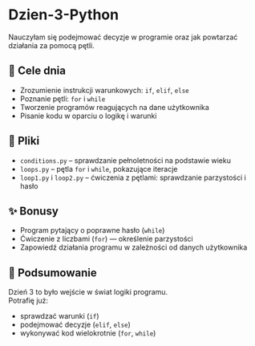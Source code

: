 # Dzien-3-Python

Nauczyłam się podejmować decyzje w programie oraz jak powtarzać działania za pomocą pętli.

## 🎯 Cele dnia

- Zrozumienie instrukcji warunkowych: `if`, `elif`, `else`
- Poznanie pętli: `for` i `while`
- Tworzenie programów reagujących na dane użytkownika
- Pisanie kodu w oparciu o logikę i warunki

## 📂 Pliki

- `conditions.py` – sprawdzanie pełnoletności na podstawie wieku
- `loops.py` – pętla `for` i `while`, pokazujące iteracje
- `loop1.py` i `loop2.py` – ćwiczenia z pętlami: sprawdzanie parzystości i hasło

## ✨ Bonusy

- Program pytający o poprawne hasło (`while`)
- Ćwiczenie z liczbami (`for`) — określenie parzystości
- Zapowiedź działania programu w zależności od danych użytkownika

## 🚀 Podsumowanie

Dzień 3 to było wejście w świat logiki programu.  
Potrafię już:
- sprawdzać warunki (`if`)
- podejmować decyzje (`elif`, `else`)
- wykonywać kod wielokrotnie (`for`, `while`)
